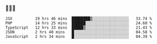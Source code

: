 ### 👋👋👋
<!--START_SECTION:waka-->
```text
JSX          19 hrs 46 mins  ████████▒░░░░░░░░░░░░░░░░   33.74 % 
PHP          14 hrs 25 mins  ██████░░░░░░░░░░░░░░░░░░░   24.60 % 
TypeScript   12 hrs 33 mins  █████▒░░░░░░░░░░░░░░░░░░░   21.43 % 
JSON         2 hrs 40 mins   █░░░░░░░░░░░░░░░░░░░░░░░░   04.58 % 
JavaScript   2 hrs 34 mins   █░░░░░░░░░░░░░░░░░░░░░░░░   04.39 % 
```
<!--END_SECTION:waka-->
